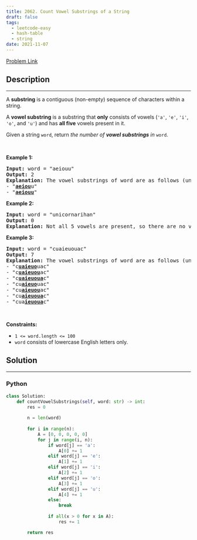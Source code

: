 ```yaml
---
title: 2062. Count Vowel Substrings of a String
draft: false
tags: 
  - leetcode-easy
  - hash-table
  - string
date: 2021-11-07
---
```


[Problem Link](https://leetcode.com/problems/count-vowel-substrings-of-a-string/)

## Description

---
<p>A <strong>substring</strong> is a contiguous (non-empty) sequence of characters within a string.</p>

<p>A <strong>vowel substring</strong> is a substring that <strong>only</strong> consists of vowels (<code>&#39;a&#39;</code>, <code>&#39;e&#39;</code>, <code>&#39;i&#39;</code>, <code>&#39;o&#39;</code>, and <code>&#39;u&#39;</code>) and has <strong>all five</strong> vowels present in it.</p>

<p>Given a string <code>word</code>, return <em>the number of <strong>vowel substrings</strong> in</em> <code>word</code>.</p>

<p>&nbsp;</p>
<p><strong class="example">Example 1:</strong></p>

<pre>
<strong>Input:</strong> word = &quot;aeiouu&quot;
<strong>Output:</strong> 2
<strong>Explanation:</strong> The vowel substrings of word are as follows (underlined):
- &quot;<strong><u>aeiou</u></strong>u&quot;
- &quot;<strong><u>aeiouu</u></strong>&quot;
</pre>

<p><strong class="example">Example 2:</strong></p>

<pre>
<strong>Input:</strong> word = &quot;unicornarihan&quot;
<strong>Output:</strong> 0
<strong>Explanation:</strong> Not all 5 vowels are present, so there are no vowel substrings.
</pre>

<p><strong class="example">Example 3:</strong></p>

<pre>
<strong>Input:</strong> word = &quot;cuaieuouac&quot;
<strong>Output:</strong> 7
<strong>Explanation:</strong> The vowel substrings of word are as follows (underlined):
- &quot;c<strong><u>uaieuo</u></strong>uac&quot;
- &quot;c<strong><u>uaieuou</u></strong>ac&quot;
- &quot;c<strong><u>uaieuoua</u></strong>c&quot;
- &quot;cu<strong><u>aieuo</u></strong>uac&quot;
- &quot;cu<strong><u>aieuou</u></strong>ac&quot;
- &quot;cu<strong><u>aieuoua</u></strong>c&quot;
- &quot;cua<strong><u>ieuoua</u></strong>c&quot;
</pre>

<p>&nbsp;</p>
<p><strong>Constraints:</strong></p>

<ul>
	<li><code>1 &lt;= word.length &lt;= 100</code></li>
	<li><code>word</code> consists of lowercase English letters only.</li>
</ul>


## Solution

---
### Python
``` py title='count-vowel-substrings-of-a-string'
class Solution:
    def countVowelSubstrings(self, word: str) -> int:
        res = 0
        
        n = len(word)
        
        for i in range(n):
            A = [0, 0, 0, 0, 0]
            for j in range(i, n):
                if word[j] == 'a':
                    A[0] += 1
                elif word[j] == 'e':
                    A[1] += 1
                elif word[j] == 'i':
                    A[2] += 1
                elif word[j] == 'o':
                    A[3] += 1
                elif word[j] == 'u':
                    A[4] += 1
                else:
                    break
                
                if all(x > 0 for x in A):
                    res += 1

        return res
```

